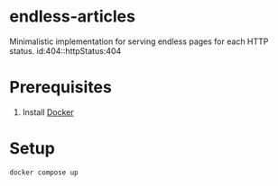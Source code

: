 # endless-articles

Minimalistic implementation for serving endless pages for each HTTP status. id:404::httpStatus:404

# Prerequisites

1. Install [Docker](https://www.docker.com/products/docker-desktop)

# Setup

`docker compose up`

